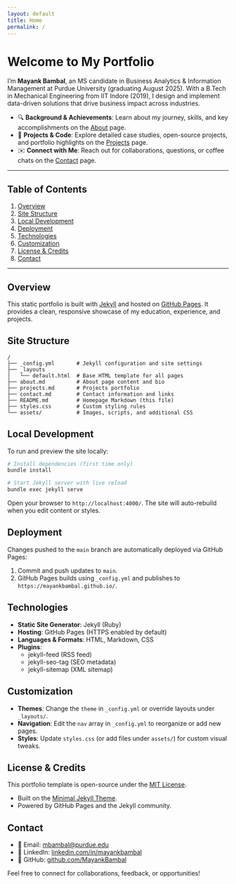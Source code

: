```yaml
---
layout: default
title: Home
permalink: /
---
```


# Welcome to My Portfolio

I’m **Mayank Bambal**, an MS candidate in Business Analytics & Information Management at Purdue University (graduating August 2025). With a B.Tech in Mechanical Engineering from IIT Indore (2019), I design and implement data-driven solutions that drive business impact across industries.

- 🔍 **Background & Achievements**: Learn about my journey, skills, and key accomplishments on the [About](/about/) page.
- 📂 **Projects & Code**: Explore detailed case studies, open-source projects, and portfolio highlights on the [Projects](/projects/) page.
- ✉️ **Connect with Me**: Reach out for collaborations, questions, or coffee chats on the [Contact](/contact/) page.

---

## Table of Contents

1. [Overview](#overview)
2. [Site Structure](#site-structure)
3. [Local Development](#local-development)
4. [Deployment](#deployment)
5. [Technologies](#technologies)
6. [Customization](#customization)
7. [License & Credits](#license--credits)
8. [Contact](#contact)

---

## Overview

This static portfolio is built with [Jekyll](https://jekyllrb.com/) and hosted on [GitHub Pages](https://pages.github.com/). It provides a clean, responsive showcase of my education, experience, and projects.

## Site Structure

```
/
├── _config.yml       # Jekyll configuration and site settings
├── _layouts
│   └── default.html  # Base HTML template for all pages
├── about.md          # About page content and bio
├── projects.md       # Projects portfolio
├── contact.md        # Contact information and links
├── README.md         # Homepage Markdown (this file)
├── styles.css        # Custom styling rules
└── assets/           # Images, scripts, and additional CSS
```

## Local Development

To run and preview the site locally:

```bash
# Install dependencies (first time only)
bundle install

# Start Jekyll server with live reload
bundle exec jekyll serve
```

Open your browser to `http://localhost:4000/`. The site will auto-rebuild when you edit content or styles.

## Deployment

Changes pushed to the `main` branch are automatically deployed via GitHub Pages:

1. Commit and push updates to `main`.
2. GitHub Pages builds using `_config.yml` and publishes to `https://mayankbambal.github.io/`.

## Technologies

- **Static Site Generator**: Jekyll (Ruby)
- **Hosting**: GitHub Pages (HTTPS enabled by default)
- **Languages & Formats**: HTML, Markdown, CSS
- **Plugins**:
  - jekyll-feed (RSS feed)
  - jekyll-seo-tag (SEO metadata)
  - jekyll-sitemap (XML sitemap)

## Customization

- **Themes**: Change the `theme` in `_config.yml` or override layouts under `_layouts/`.
- **Navigation**: Edit the `nav` array in `_config.yml` to reorganize or add new pages.
- **Styles**: Update `styles.css` (or add files under `assets/`) for custom visual tweaks.

## License & Credits

This portfolio template is open-source under the [MIT License](LICENSE).

- Built on the [Minimal Jekyll Theme](https://github.com/pages-themes/minimal).
- Powered by GitHub Pages and the Jekyll community.

## Contact

- 📧 Email: [mbambal@purdue.edu](mailto:mbambal@purdue.edu)
- 🔗 LinkedIn: [linkedin.com/in/mayankbambal](https://linkedin.com/in/mayankbambal/)
- 🐙 GitHub: [github.com/MayankBambal](https://github.com/MayankBambal/)

Feel free to connect for collaborations, feedback, or opportunities!

